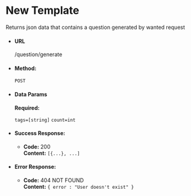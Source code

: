 # New Template

Returns json data that contains a question generated by wanted request

* #### URL

  /question/generate

* #### Method:

  `POST`

* #### Data Params

     **Required:**

   `tags=[string]`
   `count=int`

* #### Success Response:

  * **Code:** 200 <br />
    **Content:** `[{...}, ...]`

* #### Error Response:

  * **Code:** 404 NOT FOUND <br />
    **Content:** `{ error : "User doesn't exist" }`
